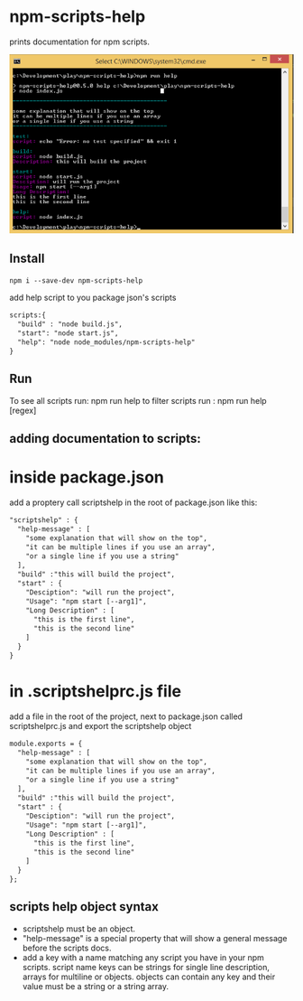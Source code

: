 # npm-scripts-help
prints documentation for npm scripts.

![screenshot](npm-scripts-help.png)

## Install
```
npm i --save-dev npm-scripts-help
```

add help script to you package json's scripts

```
scripts:{
  "build" : "node build.js",
  "start": "node start.js",
  "help": "node node_modules/npm-scripts-help"
}

```

## Run
To see all scripts run: npm run help
to filter scripts run : npm run help [regex]

## adding documentation to scripts:

# inside package.json
add a proptery call scriptshelp in the root of package.json like this:
```
"scriptshelp" : {
  "help-message" : [
    "some explanation that will show on the top",
    "it can be multiple lines if you use an array",
    "or a single line if you use a string"
  ],
  "build" :"this will build the project",
  "start" : {
    "Desciption": "will run the project",
    "Usage": "npm start [--arg1]",
    "Long Description" : [
      "this is the first line",
      "this is the second line"
    ]
  }
}
```

# in .scriptshelprc.js file
add a file in the root of the project, next to package.json called scriptshelprc.js and export the scriptshelp object
```
module.exports = {
  "help-message" : [
    "some explanation that will show on the top",
    "it can be multiple lines if you use an array",
    "or a single line if you use a string"
  ],
  "build" :"this will build the project",
  "start" : {
    "Desciption": "will run the project",
    "Usage": "npm start [--arg1]",
    "Long Description" : [
      "this is the first line",
      "this is the second line"
    ]
  }
};
```


## scripts help object syntax
* scriptshelp must be an object.
* "help-message" is a special property that will show a general message before the scripts docs.
* add a key with a name matching any script you have in your npm scripts.
script name keys can be strings for single line description, arrays for multiline or objects.
objects can contain any key and their value must be a string or a string array.







